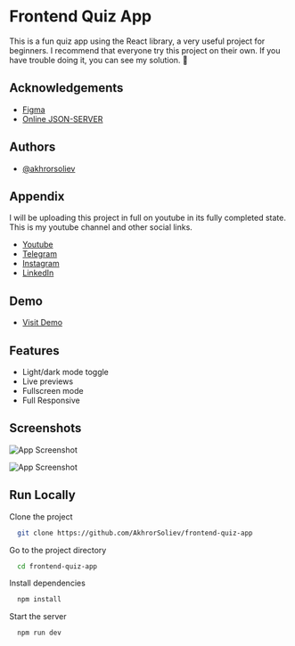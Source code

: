 # Frontend Quiz App

This is a fun quiz app using the React library, a very useful project for beginners. I recommend that everyone try this project on their own. If you have trouble doing it, you can see my solution. 🎉

## Acknowledgements

- [Figma](https://www.frontendmentor.io/challenges/frontend-quiz-app-BE7xkzXQnU)
- [Online JSON-SERVER](https://online-json-server.vercel.app/)

## Authors

- [@akhrorsoliev](https://www.github.com/akhrorsoliev)

## Appendix

I will be uploading this project in full on youtube in its fully completed state. This is my youtube channel and other social links.

- [Youtube](https://www.github.com/akhrorsoliev)
- [Telegram](https://www.t.me/akhror_web)
- [Instagram](https://www.t.me/@akhror_web)
- [LinkedIn](https://www.linkedin.com/in/akhrorsoliev)

## Demo

- [Visit Demo](https://quiz-fontend.vercel.app/)

## Features

- Light/dark mode toggle
- Live previews
- Fullscreen mode
- Full Responsive

## Screenshots

![App Screenshot](https://res.cloudinary.com/dz209s6jk/image/upload/v1699537658/Challenges/o4vnsylucskyh2bb5ycq.jpg)

![App Screenshot](https://res.cloudinary.com/dz209s6jk/image/upload/v1699537658/Challenges/k92i1ossbwvtq4z1jlyt.jpg)

## Run Locally

Clone the project

```bash
  git clone https://github.com/AkhrorSoliev/frontend-quiz-app
```

Go to the project directory

```bash
  cd frontend-quiz-app
```

Install dependencies

```bash
  npm install
```

Start the server

```bash
  npm run dev
```
